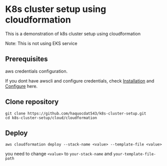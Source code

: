 # K8s cluster setup using cloudformation
This is a demonstration of k8s cluster setup using cloudformation

Note: This is not using EKS service
## Prerequisites
aws credentials configuration.

If you dont have awscli and configure credentials, check [Installation](https://docs.aws.amazon.com/cli/latest/userguide/getting-started-install.html) and [Configure](https://docs.aws.amazon.com/cli/latest/reference/configure/) here.
## Clone repository
```
git clone https://github.com/haquocdat543/k8s-cluster-setup.git
cd k8s-cluster-setup/cloud/cloudformation
```

## Deploy
```
aws cloudformation deploy --stack-name <value> --template-file <value>
```
you need to change `<value>` to `your-stack-name` and `your-template-file-path`
